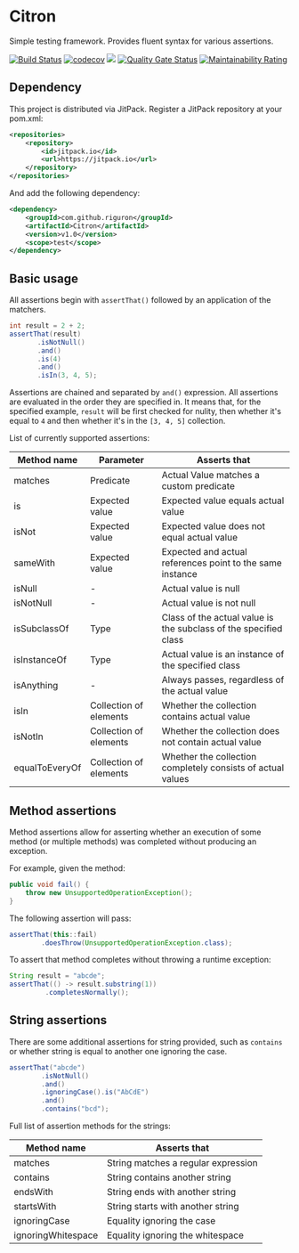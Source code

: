 # Citron

Simple testing framework. Provides fluent syntax for various assertions.

[![Build Status](https://travis-ci.org/riguron/Citron.svg?branch=master)](https://travis-ci.org/riguron/Citron)
[![codecov](https://codecov.io/gh/riguron/Citron/branch/master/graph/badge.svg)](https://codecov.io/gh/riguron/Citron)
[![](https://jitpack.io/v/riguron/Citron.svg)](https://jitpack.io/#riguron/Citron)
[![Quality Gate Status](https://sonarcloud.io/api/project_badges/measure?project=riguron_Citron&metric=alert_status)](https://sonarcloud.io/dashboard?id=riguron_Citron)
[![Maintainability Rating](https://sonarcloud.io/api/project_badges/measure?project=riguron_Citron&metric=sqale_rating)](https://sonarcloud.io/dashboard?id=riguron_Citron)

## Dependency

This project is distributed via JitPack. Register a JitPack repository at your pom.xml:

```xml
<repositories>
    <repository>
        <id>jitpack.io</id>
        <url>https://jitpack.io</url>
    </repository>
</repositories>
```

And add the following dependency:

```xml
<dependency>
    <groupId>com.github.riguron</groupId>
    <artifactId>Citron</artifactId>
    <version>v1.0</version>
    <scope>test</scope>
</dependency>
```

## Basic usage

All assertions begin with ```assertThat()``` followed by an application of the matchers.

```java
int result = 2 + 2;
assertThat(result)
       .isNotNull()
       .and()
       .is(4)
       .and()
       .isIn(3, 4, 5);
```

Assertions are chained and separated by ```and()``` expression. 
All assertions are evaluated in the order they are specified in. It means that, for the specified example,
```result``` will be first checked for nulity, then whether it's equal to ```4``` and then whether it's in the ```[3, 4, 5]```
collection.

List of currently supported assertions:

| Method name | Parameter | Asserts that
| ------------- | ------------- | ------------- |
| matches  | Predicate | Actual Value matches a custom predicate |
| is | Expected value | Expected value equals actual value |
| isNot | Expected value | Expected value does not equal actual value |
| sameWith | Expected value | Expected and actual references point to the same instance |
| isNull | - | Actual value is null |
| isNotNull | - | Actual value is not null |
| isSubclassOf | Type | Class of the actual value is the subclass of the specified class |
| isInstanceOf | Type | Actual value is an instance of the specified class |
| isAnything | - | Always passes, regardless of the actual value
| isIn | Collection of elements | Whether the collection contains actual value |
| isNotIn | Collection of elements | Whether the collection does not contain actual value |
| equalToEveryOf | Collection of elements | Whether the collection completely consists of actual values |


## Method assertions

Method assertions allow for asserting whether an execution of some method (or multiple methods) was completed
without producing an exception.

For example, given the method:

```java
public void fail() {
    throw new UnsupportedOperationException();
}
```

The following assertion will pass:

```java
assertThat(this::fail)
        .doesThrow(UnsupportedOperationException.class);
```

To assert that method completes without throwing a runtime exception:

```java
String result = "abcde";
assertThat(() -> result.substring(1))
         .completesNormally();
```

## String assertions

There are some additional assertions for string provided, such as ```contains``` or whether string is equal
to another one ignoring the case.

```java
assertThat("abcde")
        .isNotNull()
        .and()
        .ignoringCase().is("AbCdE")
        .and()
        .contains("bcd");
```   

Full list of assertion methods for the strings:

| Method name | Asserts that |
| ------------- | ------------- |
| matches  | String matches a regular expression  |
| contains  | String contains another string  |
| endsWith | String ends with another string |
| startsWith | String starts with another string |
| ignoringCase | Equality ignoring the case |
| ignoringWhitespace | Equality ignoring the whitespace |  
